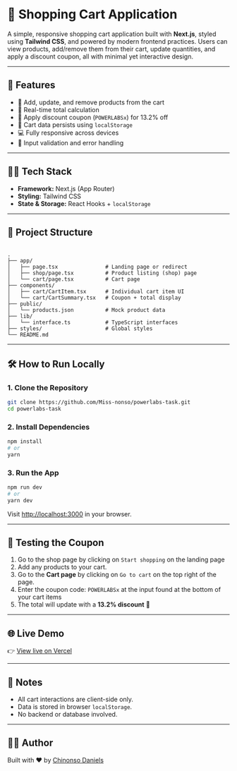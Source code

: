 # 🛒 Shopping Cart Application

A simple, responsive shopping cart application built with **Next.js**, styled using **Tailwind CSS**, and powered by modern frontend practices. Users can view products, add/remove them from their cart, update quantities, and apply a discount coupon, all with minimal yet interactive design.

---

## 🚀 Features

- 🔄 Add, update, and remove products from the cart
- 🧮 Real-time total calculation
- 💸 Apply discount coupon (`POWERLABSx`) for 13.2% off
- 💾 Cart data persists using `localStorage`
- 💻 Fully responsive across devices
- 🚫 Input validation and error handling

---

## 🧑‍💻 Tech Stack

- **Framework:** Next.js (App Router)
- **Styling:** Tailwind CSS
- **State & Storage:** React Hooks + `localStorage`

---

## 📂 Project Structure

```

.
├── app/
│   ├── page.tsx               # Landing page or redirect
│   ├── shop/page.tsx          # Product listing (shop) page
│   └── cart/page.tsx          # Cart page
├── components/
│   ├── cart/CartItem.tsx      # Individual cart item UI
│   └── cart/CartSummary.tsx   # Coupon + total display
├── public/
│   └── products.json          # Mock product data
├── lib/
│   └── interface.ts           # TypeScript interfaces
├── styles/                    # Global styles
└── README.md

````

---

## 🛠️ How to Run Locally

### 1. **Clone the Repository**
```bash
git clone https://github.com/Miss-nonso/powerlabs-task.git
cd powerlabs-task
````

### 2. **Install Dependencies**

```bash
npm install
# or
yarn
```

### 3. **Run the App**

```bash
npm run dev
# or
yarn dev
```

Visit [http://localhost:3000](http://localhost:3000) in your browser.

---

## 🧪 Testing the Coupon

1. Go to the shop page by clicking on `Start shopping` on the landing page
1. Add any products to your cart.
2. Go to the **Cart page** by clicking on `Go to cart` on the top right of the page.
3. Enter the coupon code: `POWERLABSx` at the input found at the bottom of your cart items
4. The total will update with a **13.2% discount** 🎉

---

## 🌐 Live Demo

👉 [View live on Vercel](https://markert-africa.vercel.app/)

---

## 📌 Notes

* All cart interactions are client-side only.
* Data is stored in browser `localStorage`.
* No backend or database involved.

---

## 🧑‍💼 Author

Built with ❤️ by [Chinonso Daniels]([https://github.com/YOUR_USERNAME](https://github.com/Miss-nonso/))

```
